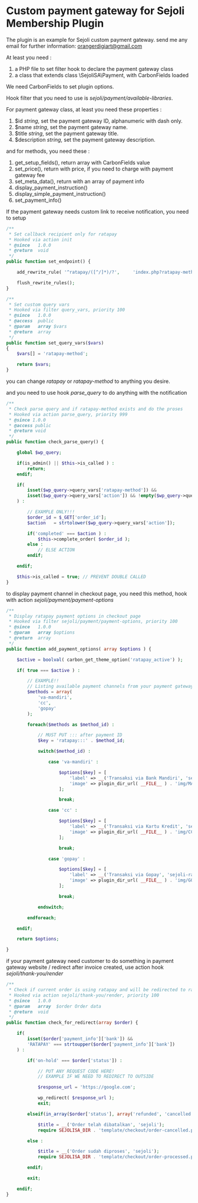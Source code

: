# Custom payment gateway for Sejoli Membership Plugin
The plugin is an example for Sejoli custom payment gateway. send me any email for further information: orangerdigiart@gmail.com

At least you need :
1. a PHP file to set filter hook to declare the payment gateway class
2. a class that extends class \\SejoliSA\\Payment, with CarbonFields loaded

We need CarbonFields to set plugin options.

Hook filter that you need to use is *sejoli/payment/available-libraries*.

For payment gateway class, at least you need these properties :

1. $id *string*, set the payment gateway ID, alphanumeric with dash only.
2. $name *string*, set the payment gateway name.
3. $title *string*, set the payment gateway title.
4. $description *string*, set the payment gateway description.

and for methods, you need these :

1. get_setup_fields(), return array with CarbonFields value
2. set_price(), return with price, if you need to charge with payment gateway fee
3. set_meta_data(), return with an array of payment info
4. display_payment_instruction()
5. display_simple_payment_instruction()
6. set_payment_info()

If the payment gateway needs custom link to receive notification, you need to setup

```php
/**
 * Set callback recipient only for ratapay
 * Hooked via action init
 * @since   1.0.0
 * @return  void
 */
public function set_endpoint() {

    add_rewrite_rule( '^ratapay/([^/]*)/?',		'index.php?ratapay-method=1&action=$matches[1]','top');

    flush_rewrite_rules();
}

/**
 * Set custom query vars
 * Hooked via filter query_vars, priority 100
 * @since   1.0.0
 * @access  public
 * @param   array $vars
 * @return  array
 */
public function set_query_vars($vars)
{
    $vars[] = 'ratapay-method';

    return $vars;
}
```

you can change *ratapay* or *ratapay-method* to anything you desire.

and you need to use hook *parse_query* to do anything with the notification

```php
/**
 * Check parse query and if ratapay-method exists and do the proses
 * Hooked via action parse_query, priority 999
 * @since 1.0.0
 * @access public
 * @return void
 */
public function check_parse_query() {

    global $wp_query;

    if(is_admin() || $this->is_called ) :
        return;
    endif;

    if(
        isset($wp_query->query_vars['ratapay-method']) &&
        isset($wp_query->query_vars['action']) && !empty($wp_query->query_vars['action'])
    ) :

        // EXAMPLE ONLY!!!
        $order_id = $_GET['order_id'];
        $action   = strtolower($wp_query->query_vars['action']);

        if('completed' === $action ) :
            $this->complete_order( $order_id );
        else :
            // ELSE ACTION
        endif;

    endif;

    $this->is_called = true; // PREVENT DOUBLE CALLED
}
```

to display payment channel in checkout page, you need this method, hook with action *sejoli/payment/payment-options*

```php
/**
 * Display ratapay payment options in checkout page
 * Hooked via filter sejoli/payment/payment-options, priority 100
 * @since   1.0.0
 * @param   array $options
 * @return  array
 */
public function add_payment_options( array $options ) {

    $active = boolval( carbon_get_theme_option('ratapay_active') );

    if( true === $active ) :

        // EXAMPLE!!
        // Listing available payment channels from your payment gateways
        $methods = array(
            'va-mandiri',
            'cc',
            'gopay'
        );

        foreach($methods as $method_id) :

            // MUST PUT ::: after payment ID
            $key = 'ratapay:::' . $method_id;

            switch($method_id) :

                case 'va-mandiri' :

                    $options[$key] = [
                        'label' => __('Transaksi via Bank Mandiri', 'sejoli-ratapay'),
                        'image' => plugin_dir_url( __FILE__ ) . 'img/MANDIRI.png'
                    ];

                    break;

                case 'cc' :

                    $options[$key] = [
                        'label' => __('Transaksi via Kartu Kredit', 'sejoli-ratapay'),
                        'image' => plugin_dir_url( __FILE__ ) . 'img/CC.png'
                    ];

                    break;

                case 'gopay' :

                    $options[$key] = [
                        'label' => __('Transaksi via Gopay', 'sejoli-ratapay'),
                        'image' => plugin_dir_url( __FILE__ ) . 'img/GOPAY.png'
                    ];

                    break;

            endswitch;

        endforeach;

    endif;

    return $options;

}
```

if your payment gateway need customer to do something in payment gateway website / redirect after invoice created, use action hook *sejoli/thank-you/render*

```php
/**
 * Check if current order is using ratapay and will be redirected to ratapay payment channel options
 * Hooked via action sejoli/thank-you/render, priority 100
 * @since   1.0.0
 * @param   array  $order Order data
 * @return  void
 */
public function check_for_redirect(array $order) {

    if(
        isset($order['payment_info']['bank']) &&
        'RATAPAY' === strtoupper($order['payment_info']['bank'])
    ) :

        if('on-hold' === $order['status']) :

            // PUT ANY REQUEST CODE HERE!
            // EXAMPLE IF WE NEED TO REDIRECT TO OUTSIDE

            $response_url = 'https://google.com';

            wp_redirect( $response_url );
            exit;

        elseif(in_array($order['status'], array('refunded', 'cancelled'))) :

            $title = __('Order telah dibatalkan', 'sejoli');
            require SEJOLISA_DIR . 'template/checkout/order-cancelled.php';

        else :

            $title = __('Order sudah diproses', 'sejoli');
            require SEJOLISA_DIR . 'template/checkout/order-processed.php';

        endif;

        exit;

    endif;
}
```
